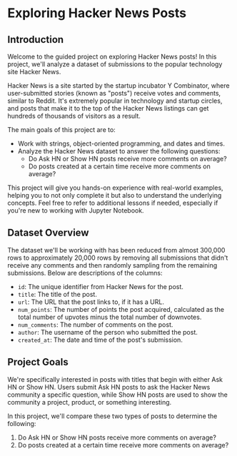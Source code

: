 # Exploring Hacker News Posts

## Introduction

Welcome to the guided project on exploring Hacker News posts! In this project, we'll analyze a dataset of submissions to the popular technology site Hacker News.

Hacker News is a site started by the startup incubator Y Combinator, where user-submitted stories (known as "posts") receive votes and comments, similar to Reddit. It's extremely popular in technology and startup circles, and posts that make it to the top of the Hacker News listings can get hundreds of thousands of visitors as a result.

The main goals of this project are to:

- Work with strings, object-oriented programming, and dates and times.
- Analyze the Hacker News dataset to answer the following questions:
  - Do Ask HN or Show HN posts receive more comments on average?
  - Do posts created at a certain time receive more comments on average?

This project will give you hands-on experience with real-world examples, helping you to not only complete it but also to understand the underlying concepts. Feel free to refer to additional lessons if needed, especially if you're new to working with Jupyter Notebook.

## Dataset Overview

The dataset we'll be working with has been reduced from almost 300,000 rows to approximately 20,000 rows by removing all submissions that didn't receive any comments and then randomly sampling from the remaining submissions. Below are descriptions of the columns:

- `id`: The unique identifier from Hacker News for the post.
- `title`: The title of the post.
- `url`: The URL that the post links to, if it has a URL.
- `num_points`: The number of points the post acquired, calculated as the total number of upvotes minus the total number of downvotes.
- `num_comments`: The number of comments on the post.
- `author`: The username of the person who submitted the post.
- `created_at`: The date and time of the post's submission.

## Project Goals

We're specifically interested in posts with titles that begin with either Ask HN or Show HN. Users submit Ask HN posts to ask the Hacker News community a specific question, while Show HN posts are used to show the community a project, product, or something interesting.

In this project, we'll compare these two types of posts to determine the following:

1. Do Ask HN or Show HN posts receive more comments on average?
2. Do posts created at a certain time receive more comments on average?


